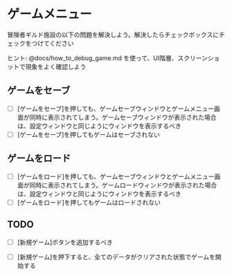 # ゲームメニュー

冒険者ギルド施設の以下の問題を解決しよう。解決したらチェックボックスにチェックをつけてください

ヒント: @docs/how_to_debug_game.md を使って、UI階層、スクリーンショットで現象をよく確認しよう

## ゲームをセーブ

* [ ] [ゲームをセーブ]を押しても、ゲームセーブウィンドウとゲームメニュー画面が同時に表示されてしまう。ゲームセーブウィンドウが表示された場合は、設定ウィンドウと同じようにウィンドウを表示するべき
* [ ] [ゲームをセーブ]を押してもゲームはセーブされない

## ゲームをロード

* [ ] [ゲームをロード]を押しても、ゲームセーブウィンドウとゲームメニュー画面が同時に表示されてしまう。ゲームロードウィンドウが表示された場合は、設定ウィンドウと同じようにウィンドウを表示するべき
* [ ] [ゲームをロード]を押してもゲームはロードされない

## TODO

* [ ] [新規ゲーム]ボタンを追加するべき
* [ ] [新規ゲーム]を押下すると、全てのデータがクリアされた状態でゲームを開始する

